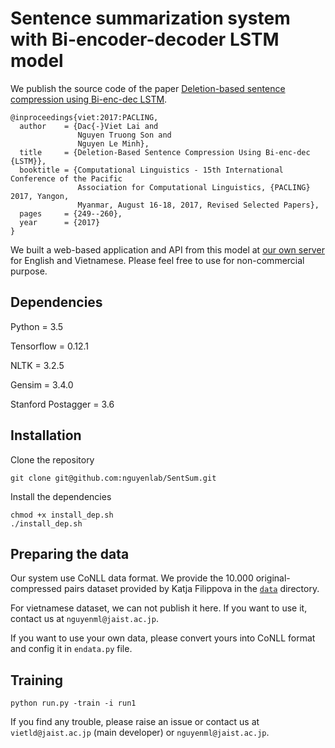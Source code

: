 # Sentence summarization system with Bi-encoder-decoder LSTM model

We publish the source code of the paper [Deletion-based sentence compression using Bi-enc-dec LSTM](https://www.researchgate.net/publication/319186302_Deletion-based_sentence_compression_using_Bi-enc-dec_LSTM). 

```
@inproceedings{viet:2017:PACLING,
  author    = {Dac{-}Viet Lai and
               Nguyen Truong Son and
               Nguyen Le Minh},
  title     = {Deletion-Based Sentence Compression Using Bi-enc-dec {LSTM}},
  booktitle = {Computational Linguistics - 15th International Conference of the Pacific
               Association for Computational Linguistics, {PACLING} 2017, Yangon,
               Myanmar, August 16-18, 2017, Revised Selected Papers},
  pages     = {249--260},
  year      = {2017}
}
```
We built a web-based application and API from this model at [our own server](https://s242-097.jaist.ac.jp/sum/en/) for English and Vietnamese. Please feel free to use for non-commercial purpose.

## Dependencies 
Python = 3.5

Tensorflow = 0.12.1

NLTK = 3.2.5

Gensim = 3.4.0

Stanford Postagger = 3.6

## Installation

Clone the repository
```
git clone git@github.com:nguyenlab/SentSum.git
```

Install the dependencies
```
chmod +x install_dep.sh
./install_dep.sh
```

## Preparing the data
Our system use CoNLL data format. We provide the 10.000 original-compressed pairs dataset provided by Katja Filippova in the [``data``](https://github.com/laiviet/SentSum/tree/master/data) directory. 

For vietnamese dataset, we can not publish it here. If you want to use it, contact us at ``nguyenml@jaist.ac.jp``.

If you want to use your own data, please convert yours into CoNLL format and config it in ``endata.py`` file.


## Training 
```
python run.py -train -i run1 
```


If you find any trouble, please raise an issue or contact us at ``vietld@jaist.ac.jp`` (main developer) or ``nguyenml@jaist.ac.jp``.

